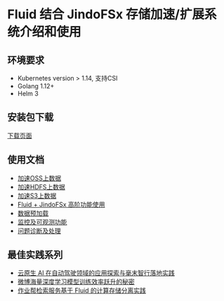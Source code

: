 # Fluid 结合 JindoFSx 存储加速/扩展系统介绍和使用

## 环境要求
* Kubernetes version > 1.14, 支持CSI
* Golang 1.12+
* Helm 3

## 安装包下载
[下载页面](Current/jindo_fluid_download.md)

## 使用文档
* [加速OSS上数据](Current/jindo_fluid_oss_ufs_example.md)
* [加速HDFS上数据](Current/jindo_fluid_hdfs_ufs_example.md)
* [加速S3上数据](Current/jindo_fluid_s3_ufs_example.md)
* [Fluid + JindoFSx 高阶功能使用](Current/jindo_fluid_ways_to_use.md)
* [数据预加载](Current/jindo_fluid_dataload.md)
* [监控及可观测功能](Current/jindo_fluid_monitor_metric.md)
* [问题诊断及处理](Current/jindo_fluid_question.md)

## 最佳实践系列
* [云原生 AI 在自动驾驶领域的应用探索与毫末智行落地实践](https://www.infoq.cn/article/YkTwXpZGaE86E29MdVo2)
* [微博海量深度学习模型训练效率跃升的秘密](https://www.infoq.cn/article/FClx4Cco6b1jomi6UZSy)
* [作业帮检索服务基于 Fluid 的计算存储分离实践](https://www.infoq.cn/article/W65RcTI8AUhmoHVLkzWo?utm_source=tuicool&utm_medium=referral)
  